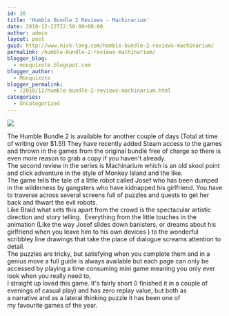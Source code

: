 ```yaml
---
id: 26
title: 'Humble Bundle 2 Reviews - Machinarium'
date: 2010-12-22T22:50:00+00:00
author: admin
layout: post
guid: http://www.nick-long.com/humble-bundle-2-reviews-machinarium/
permalink: /humble-bundle-2-reviews-machinarium/
blogger_blog:
  - monquixote.blogspot.com
blogger_author:
  - Monquixote
blogger_permalink:
  - /2010/12/humble-bundle-2-reviews-machinarium.html
categories:
  - Uncategorized
---
```

<div>
  <img src="http://www.nick-long.com/wp-content/uploads/2010/12/Machinarium-titulka.jpg" /></p> 
  
  <div>
    The Humble Bundle 2 is available for another couple of days (Total at time of writing over $1.5!) They have recently added Steam access to the games and thrown in the games from the original bundle free of charge so there is even more reason to grab a copy if you haven't already.
  </div>
  
  <div>
    The second review in the series is Machinarium which is an old skool point and click adventure in the style of Monkey Island and the like.
  </div>
  
  <div>
    The game tells the tale of a little robot called Josef who has been dumped in the wilderness by gangsters who have kidnapped his girlfriend. You have to traverse across several screens full of puzzles and quests to get her back and thwart the evil robots.  
  </div>
  
  <div>
    Like Braid what sets this apart from the crowd is the spectacular artistic direction and story telling.  Everything from the little touches in the animation (Like the way Josef slides down banisters, or dreams about his girlfriend when you leave him to his own devices ) to the wonderful scribbley line drawings that take the place of dialogue screams attention to detail. 
  </div>
  
  <div>
    The puzzles are tricky, but satisfying when you complete them and in a genius move a full guide is always available but each page can only be accessed by playing a time consuming mini game meaning you only ever look when you really need to, 
  </div>
  
  <div>
    I straight up loved this game. It's fairly short (I finished it in a couple of evenings of casual play) and has zero replay value, but both as a narrative and as a lateral thinking puzzle it has been one of my favourite games of the year.
  </div>
</div>